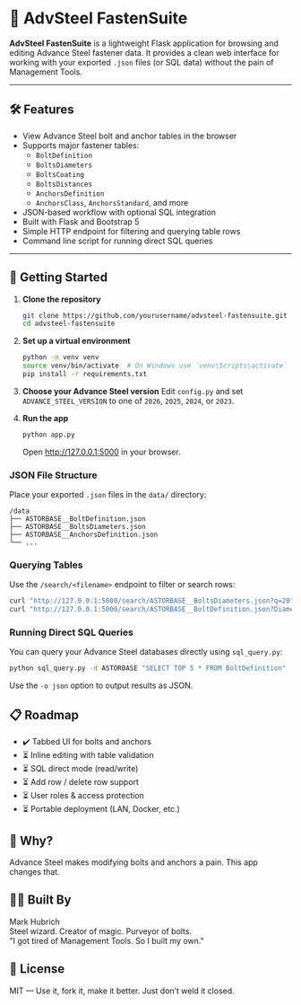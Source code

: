 # 🔩 AdvSteel FastenSuite

**AdvSteel FastenSuite** is a lightweight Flask application for browsing and editing Advance Steel fastener data. It provides a clean web interface for working with your exported `.json` files (or SQL data) without the pain of Management Tools.

---

## 🛠️ Features

- View Advance Steel bolt and anchor tables in the browser
- Supports major fastener tables:
  - `BoltDefinition`
  - `BoltsDiameters`
  - `BoltsCoating`
  - `BoltsDistances`
  - `AnchorsDefinition`
  - `AnchorsClass`, `AnchorsStandard`, and more
- JSON-based workflow with optional SQL integration
- Built with Flask and Bootstrap 5
- Simple HTTP endpoint for filtering and querying table rows
- Command line script for running direct SQL queries

---

## 🚀 Getting Started

1. **Clone the repository**
   ```bash
   git clone https://github.com/yourusername/advsteel-fastensuite.git
   cd advsteel-fastensuite
   ```
2. **Set up a virtual environment**
   ```bash
   python -m venv venv
   source venv/bin/activate  # On Windows use `venv\Scripts\activate`
   pip install -r requirements.txt
   ```
3. **Choose your Advance Steel version**
   Edit `config.py` and set `ADVANCE_STEEL_VERSION` to one of `2026`, `2025`, `2024`, or `2023`.

4. **Run the app**
   ```bash
   python app.py
   ```
   Open <http://127.0.0.1:5000> in your browser.

### JSON File Structure
Place your exported `.json` files in the `data/` directory:

```
/data
├── ASTORBASE__BoltDefinition.json
├── ASTORBASE__BoltsDiameters.json
├── ASTORBASE__AnchorsDefinition.json
└── ...
```

### Querying Tables
Use the `/search/<filename>` endpoint to filter or search rows:

```bash
curl "http://127.0.0.1:5000/search/ASTORBASE__BoltsDiameters.json?q=20"
curl "http://127.0.0.1:5000/search/ASTORBASE__BoltDefinition.json?Diameter=20&Name=Hex"
```

### Running Direct SQL Queries
You can query your Advance Steel databases directly using `sql_query.py`:

```bash
python sql_query.py -d ASTORBASE "SELECT TOP 5 * FROM BoltDefinition"
```
Use the `-o json` option to output results as JSON.

## 📋 Roadmap
- ✔️ Tabbed UI for bolts and anchors
- ⏳ Inline editing with table validation
- ⏳ SQL direct mode (read/write)
- ⏳ Add row / delete row support
- ⏳ User roles & access protection
- ⏳ Portable deployment (LAN, Docker, etc.)

## 🧠 Why?
Advance Steel makes modifying bolts and anchors a pain. This app changes that.

## 👷‍♂️ Built By
Mark Hubrich  
Steel wizard. Creator of magic. Purveyor of bolts.  
"I got tired of Management Tools. So I built my own."

## 🧲 License
MIT — Use it, fork it, make it better. Just don’t weld it closed.
